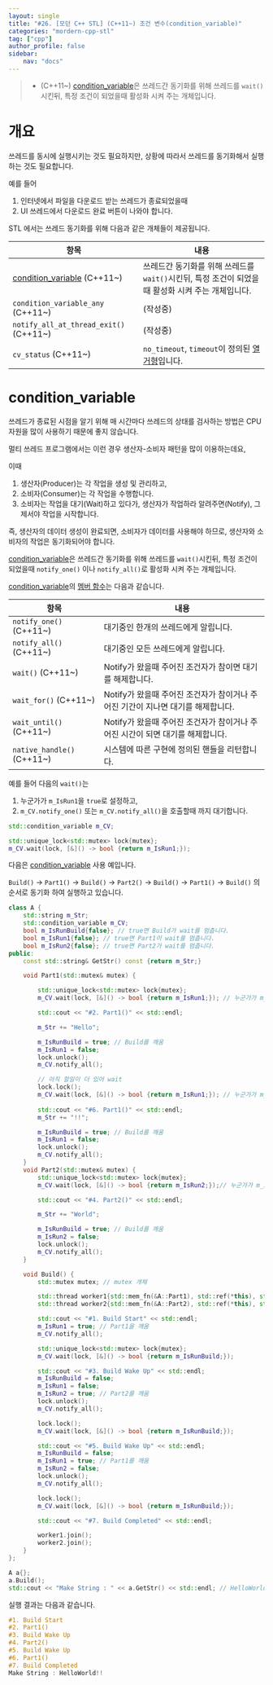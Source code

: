 ```yaml
---
layout: single
title: "#26. [모던 C++ STL] (C++11~) 조건 변수(condition_variable)"
categories: "mordern-cpp-stl"
tag: ["cpp"]
author_profile: false
sidebar: 
    nav: "docs"
---
```


> * (C++11~) [condition_variable](https://tango1202.github.io/mordern-cpp-stl/mordern-cpp-stl-condition_variable)은 쓰레드간 동기화를 위해 쓰레드를 `wait()`시킨뒤, 특정 조건이 되었을때 활성화 시켜 주는 개체입니다.

# 개요

쓰레드를 동시에 실행시키는 것도 필요하지만, 상황에 따라서 쓰레드를 동기화해서 실행하는 것도 필요합니다.

예를 들어 

1. 인터넷에서 파일을 다운로드 받는 쓰레드가 종료되었을때
2. UI 쓰레드에서 다운로드 완료 버튼이 나와야 합니다.

STL 에서는 쓰레드 동기화를 위해 다음과 같은 개체들이 제공됩니다.

|항목|내용|
|--|--|
|[condition_variable](https://tango1202.github.io/mordern-cpp-stl/mordern-cpp-stl-condition_variable/#condition_variable) (C++11~)|쓰레드간 동기화를 위해 쓰레드를 `wait()`시킨뒤, 특정 조건이 되었을때 활성화 시켜 주는 개체입니다.|
|`condition_variable_any` (C++11~)|(작성중)|
|`notify_all_at_thread_exit()` (C++11~)|(작성중)|
|`cv_status` (C++11~)|`no_timeout`, `timeout`이 정의된 [열거형](https://tango1202.github.io/classic-cpp-guide/classic-cpp-guide-enum/)입니다.|

# condition_variable

쓰레드가 종료된 시점을 알기 위해 매 시간마다 쓰레드의 상태를 검사하는 방법은 CPU 자원을 많이 사용하기 때문에 좋지 않습니다.

멀티 쓰레드 프로그램에서는 이런 경우 생산자-소비자 패턴을 많이 이용하는데요,

이때 

1. 생산자(Producer)는 각 작업을 생성 및 관리하고,
2. 소비자(Consumer)는 각 작업을 수행합니다.
3. 소비자는 작업을 대기(Wait)하고 있다가, 생산자가 작업하라 알려주면(Notify), 그제서야 작업을 시작합니다. 

즉, 생산자의 데이터 생성이 완료되면, 소비자가 데이터를 사용해야 하므로, 생산자와 소비자의 작업은 동기화되어야 합니다.

[condition_variable](https://tango1202.github.io/mordern-cpp-stl/mordern-cpp-stl-condition_variable)은 쓰레드간 동기화를 위해 쓰레드를 `wait()`시킨뒤, 특정 조건이 되었을때 `notify_one()` 이나 `notify_all()`로 활성화 시켜 주는 개체입니다. 

[condition_variable](https://tango1202.github.io/mordern-cpp-stl/mordern-cpp-stl-condition_variable)의 [멤버 함수](https://tango1202.github.io/classic-cpp-oop/classic-cpp-oop-member-function/#%EB%A9%A4%EB%B2%84-%ED%95%A8%EC%88%98)는 다음과 같습니다. 

|항목|내용|
|--|--|
|`notify_one()` (C++11~)|대기중인 한개의 쓰레드에게 알립니다.|
|`notify_all()` (C++11~)|대기중인 모든 쓰레드에게 알립니다.|
|`wait()` (C++11~)|Notify가 왔을때 주어진 조건자가 참이면 대기를 해제합니다.|
|`wait_for()` (C++11~)|Notify가 왔을때 주어진 조건자가 참이거나 주어진 기간이 지나면 대기를 해제합니다.|
|`wait_until()` (C++11~)|Notify가 왔을때 주어진 조건자가 참이거나 주어진 시간이 되면 대기를 해제합니다.|
|`native_handle()` (C++11~)|시스템에 따른 구현에 정의된 핸들을 리턴합니다.|

예를 들어 다음의 `wait()`는 

1. 누군가가 `m_IsRun1`을 `true`로 설정하고, 
2. `m_CV.notify_one()` 또는 `m_CV.notify_all()`을 호출할때 까지 대기합니다.

```cpp
std::condition_variable m_CV;

std::unique_lock<std::mutex> lock{mutex};
m_CV.wait(lock, [&]() -> bool {return m_IsRun1;}); 
```

다음은 [condition_variable](https://tango1202.github.io/mordern-cpp-stl/mordern-cpp-stl-condition_variable) 사용 예입니다.

`Build()` -> `Part1()` -> `Build()` -> `Part2()` -> `Build()` -> `Part1()` -> `Build()` 의 순서로 동기화 하여 실행하고 있습니다.

```cpp
class A {
    std::string m_Str;
    std::condition_variable m_CV;
    bool m_IsRunBuild{false}; // true면 Build가 wait를 멈춥니다.
    bool m_IsRun1{false}; // true면 Part1이 wait를 멈춥니다.
    bool m_IsRun2{false}; // true면 Part2가 wait를 멈춥니다.
public:
    const std::string& GetStr() const {return m_Str;}

    void Part1(std::mutex& mutex) {

        std::unique_lock<std::mutex> lock{mutex};
        m_CV.wait(lock, [&]() -> bool {return m_IsRun1;}); // 누군가가 m_IsRun1 == true로 하고 m_CV에서 notify할때까지 대기

        std::cout << "#2. Part1()" << std::endl;

        m_Str += "Hello";

        m_IsRunBuild = true; // Build를 깨움
        m_IsRun1 = false;
        lock.unlock();
        m_CV.notify_all(); 

        // 아직 할일이 더 있어 wait
        lock.lock();
        m_CV.wait(lock, [&]() -> bool {return m_IsRun1;}); // 누군가가 m_IsRun1 == true로 하고 m_CV에서 notify할때까지 대기
        
        std::cout << "#6. Part1()" << std::endl;
        m_Str += "!!";

        m_IsRunBuild = true; // Build를 깨움
        m_IsRun1 = false;
        lock.unlock();
        m_CV.notify_all(); 
    }
    void Part2(std::mutex& mutex) {
        std::unique_lock<std::mutex> lock{mutex};
        m_CV.wait(lock, [&]() -> bool {return m_IsRun2;});// 누군가가 m_IsRun2 == true로 하고 m_CV에서 notify할때까지 대기

        std::cout << "#4. Part2()" << std::endl;

        m_Str += "World";

        m_IsRunBuild = true; // Build를 깨움
        m_IsRun2 = false;
        lock.unlock();
        m_CV.notify_all(); 
    } 

    void Build() {
        std::mutex mutex; // mutex 개체

        std::thread worker1{std::mem_fn(&A::Part1), std::ref(*this), std::ref(mutex)};
        std::thread worker2{std::mem_fn(&A::Part2), std::ref(*this), std::ref(mutex)};

        std::cout << "#1. Build Start" << std::endl;
        m_IsRun1 = true; // Part1을 깨움
        m_CV.notify_all(); 

        std::unique_lock<std::mutex> lock{mutex};
        m_CV.wait(lock, [&]() -> bool {return m_IsRunBuild;});

        std::cout << "#3. Build Wake Up" << std::endl;
        m_IsRunBuild = false;
        m_IsRun1 = false;
        m_IsRun2 = true; // Part2를 깨움
        lock.unlock();
        m_CV.notify_all(); 

        lock.lock();
        m_CV.wait(lock, [&]() -> bool {return m_IsRunBuild;});

        std::cout << "#5. Build Wake Up" << std::endl;
        m_IsRunBuild = false;
        m_IsRun1 = true; // Part1를 깨움
        m_IsRun2 = false; 
        lock.unlock();
        m_CV.notify_all(); 

        lock.lock();
        m_CV.wait(lock, [&]() -> bool {return m_IsRunBuild;});

        std::cout << "#7. Build Completed" << std::endl;

        worker1.join(); 
        worker2.join();
    }           
};

A a{};
a.Build();
std::cout << "Make String : " << a.GetStr() << std::endl; // HelloWorld!!를 출력함
```

실행 결과는 다음과 같습니다.

```cpp
#1. Build Start
#2. Part1()
#3. Build Wake Up
#4. Part2()
#5. Build Wake Up
#6. Part1()
#7. Build Completed
Make String : HelloWorld!!
```